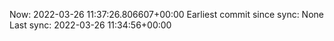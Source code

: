 Now: 2022-03-26 11:37:26.806607+00:00 Earliest commit since sync: None Last sync: 2022-03-26 11:34:56+00:00
